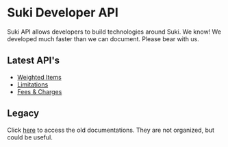 # Suki Developer API

Suki API allows developers to build technologies around Suki. We know! We developed much faster than we can document. Please bear with us.

## Latest API's

- [Weighted Items](vendor/weighted.md)
- [Limitations](vendor/limit_quantity.md)
- [Fees & Charges](vendor/fees.md)

## Legacy

Click [here](legacy.md) to access the old documentations. They are not organized, but could be useful.
